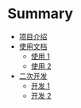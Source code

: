 <!--
 * @Author: Neo
 * @Date: 2021-05-31 18:05:36
 * @LastEditors: Neo
 * @LastEditTime: 2021-05-31 18:06:34
 * @Description: file content
-->

# Summary

- [项目介绍](README.md)
- [使用文档](doc/use/README.md)
  - [使用 1](doc/use/use1.md)
  - [使用 2](doc/use/use2.md)
- [二次开发](doc/dev/README.md)
  - [开发 1](doc/dev/dev1.md)
  - [开发 2](doc/dev/dev2.md)

